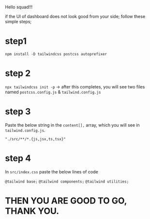 Hello squad!!!

if the UI of dashboard does not look good from your side; follow these simple steps;
# step1

`npm install -D tailwindcss postcss autoprefixer`
# step 2

`npx tailwindcss init -p` -> after this completes, you will see two files named `postcss.config.js` & `tailwind.config.js`
# step 3

Paste the below string in the `content[],` array, which you will see in `tailwind.config.js`.

`"./src/**/*.{js,jsx,ts,tsx}"`

# step 4

In `src/index.css` paste the below lines of code

`@tailwind base;` `@tailwind components;` `@tailwind utilities;`
# THEN YOU ARE GOOD TO GO, THANK YOU.
